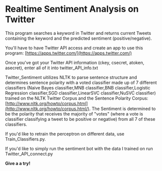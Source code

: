#      Realtime Sentiment Analysis on Twitter         #


This program searches a keyword in Twitter and returns current Tweets containing the keyword and the predicted sentiment (positive/negative).

You'll have to have Twitter API access and create an app to use this program: [https://apps.twitter.com/](https://apps.twitter.com/)

Once you've got your Twitter API information (ckey, csecret, atoken, asecret), enter all of it into twitter_API_info.txt

Twitter_Sentiment uitilizes NLTK to parse sentence structure and determines sentence polarity with a voted classifier made up of 7 different classifiers (Naive Bayes classifier,MNB classifier,BNB classifier,Logistic Regression classifier,SGD classifier,LinearSVC classifier,NuSVC classifier) trained on the NLTK Twitter Corpus and the Sentence Polarity Corpus: [http://www.nltk.org/howto/corpus.html](http://www.nltk.org/howto/corpus.html/).  The Sentiment is determined to be the polarity that receives the majority of "votes" (where a vote is classifier classifying a tweet to be positive or negative) from all 7 of these classifiers.

If you'd like to retrain the perceptron on different data, use Train_Classifiers.py.

If you'd like to simply run the sentiment bot with the data I trained on run Twitter_API_connect.py

**Give a a try!**




